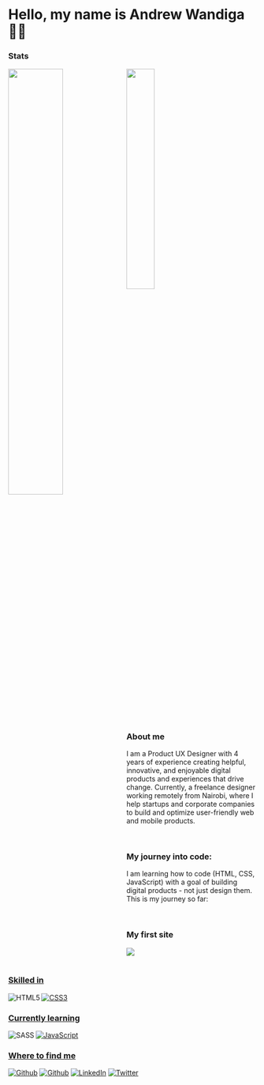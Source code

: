 <h1>Hello, my name is Andrew Wandiga 👋🏾</h1>
<h3>Stats</h3>
<img width="47%" align="left" src="https://github-readme-streak-stats.herokuapp.com/?user=wandiga"/>
<img width="33.8%" src="https://github-readme-stats.vercel.app/api/top-langs/?username=wandiga&layout=compact)](https://github.com/wandiga/github-readme-stats"/>
<br>
<h3>About me</h3>
<p>I am a Product UX Designer with 4 years of experience creating helpful, innovative, and enjoyable digital products and experiences that drive change. Currently, a freelance designer working remotely from Nairobi, where I help startups and corporate companies to build and optimize user-friendly web and mobile products.</p>
<br>
<h3>My journey into code:</h3>
<p>I am learning how to code (HTML, CSS, JavaScript) with a goal of building digital products - not just design them. This is my journey so far:</p>
<br>
<h3>My first site</h3>
<a href= "https://github.com/wandiga/mengesa-advocates-website">
<img src="https://github-readme-stats.vercel.app/api/pin/?username=wandiga&amp;repo=mengesa-advocates-website&show_owner=true&href=https://github.com/wandiga/mengesa-advocates-website">
<br>
<br>
<h3>Skilled in</h3>
<img align="left" alt="HTML5" src="https://img.shields.io/badge/html5-%23E34F26.svg?style=for-the-badge&logo=html5&logoColor=white"/>
<img alt="CSS3" src="https://img.shields.io/badge/css3-%231572B6.svg?style=for-the-badge&logo=css3&logoColor=white"/>
<br>
<h3>Currently learning</h3>
<img alt="SASS" align="left" src="https://img.shields.io/badge/SASS-hotpink.svg?style=for-the-badge&logo=SASS&logoColor=white"/>
<img alt="JavaScript" src="https://img.shields.io/badge/javascript-%23323330.svg?style=for-the-badge&logo=javascript&logoColor=%23F7DF1E"/>
<br>
<h3>Where to find me</h3>
<a href="https://wandiga.com" target="_blank"><img alt="Github" src="https://img.shields.io/badge/Portfolio-%23000000.svg?style=for-the-badge&logo=firefox&logoColor=#FF7139" /></a>
<a href="https://github.com/wandiga" target="_blank"><img alt="Github" src="https://img.shields.io/badge/GitHub-%2312100E.svg?&style=for-the-badge&logo=Github&logoColor=white" /></a>
<a href="https://www.linkedin.com/in/wandiga/" target="_blank"><img alt="LinkedIn" src="https://img.shields.io/badge/linkedin-%230077B5.svg?&style=for-the-badge&logo=linkedin&logoColor=white" /></a>
<a href="https://twitter.com/andrew_wandiga" target="_blank"><img alt="Twitter" src="https://img.shields.io/badge/twitter-%231DA1F2.svg?&style=for-the-badge&logo=twitter&logoColor=white" /></a>
